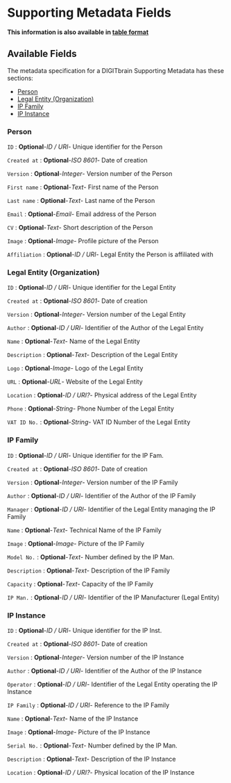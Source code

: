 <style>
  .md-content__button {
    display: none;
  }
</style>
# Supporting Metadata Fields

**This information is also available in [table format](/tables/supporting_metadata/)**


## Available Fields 

The metadata specification for a DIGITbrain Supporting Metadata
has these sections:

- [Person](#person)
- [Legal Entity (Organization)](#legal-entity-organization)
- [IP Family](#ip-family)
- [IP Instance](#ip-instance)


### Person


`ID`
:   **Optional**-*ID / URI*- Unique identifier for the Person

`Created at`
:   **Optional**-*ISO 8601*- Date of creation

`Version`
:   **Optional**-*Integer*- Version number of the Person

`First name`
:   **Optional**-*Text*- First name of the Person

`Last name`
:   **Optional**-*Text*- Last name of the Person

`Email`
:   **Optional**-*Email*- Email address of the Person

`CV`
:   **Optional**-*Text*- Short description of the Person

`Image`
:   **Optional**-*Image*- Profile picture of the Person

`Affiliation`
:   **Optional**-*ID / URI*- Legal Entity the Person is affiliated with


### Legal Entity (Organization)


`ID`
:   **Optional**-*ID / URI*- Unique identifier for the Legal Entity

`Created at`
:   **Optional**-*ISO 8601*- Date of creation

`Version`
:   **Optional**-*Integer*- Version number of the Legal Entity

`Author`
:   **Optional**-*ID / URI*- Identifier of the Author of the Legal Entity

`Name`
:   **Optional**-*Text*- Name of the Legal Entity

`Description`
:   **Optional**-*Text*- Description of the Legal Entity

`Logo`
:   **Optional**-*Image*- Logo of the Legal Entity

`URL`
:   **Optional**-*URL*- Website of the Legal Entity

`Location`
:   **Optional**-*ID / URI?*- Physical address of the Legal Entity

`Phone`
:   **Optional**-*String*- Phone Number of the Legal Entity

`VAT ID No.`
:   **Optional**-*String*- VAT ID Number of the Legal Entity


### IP Family


`ID`
:   **Optional**-*ID / URI*- Unique identifier for the IP Fam.

`Created at`
:   **Optional**-*ISO 8601*- Date of creation

`Version`
:   **Optional**-*Integer*- Version number of the IP Family

`Author`
:   **Optional**-*ID / URI*- Identifier of the Author of the IP Family

`Manager`
:   **Optional**-*ID / URI*- Identifier of the Legal Entity managing the IP Family

`Name`
:   **Optional**-*Text*- Technical Name of the IP Family

`Image`
:   **Optional**-*Image*- Picture of the IP Family

`Model No.`
:   **Optional**-*Text*- Number defined by the IP Man.

`Description`
:   **Optional**-*Text*- Description of the IP Family

`Capacity`
:   **Optional**-*Text*- Capacity of the IP Family

`IP Man.`
:   **Optional**-*ID / URI*- Identifier of the IP Manufacturer (Legal Entity)


### IP Instance


`ID`
:   **Optional**-*ID / URI*- Unique identifier for the IP Inst.

`Created at`
:   **Optional**-*ISO 8601*- Date of creation

`Version`
:   **Optional**-*Integer*- Version number of the IP Instance

`Author`
:   **Optional**-*ID / URI*- Identifier of the Author of the IP Instance

`Operator`
:   **Optional**-*ID / URI*- Identifier of the Legal Entity operating the IP Instance

`IP Family`
:   **Optional**-*ID / URI*- Reference to the IP Family

`Name`
:   **Optional**-*Text*- Name of the IP Instance

`Image`
:   **Optional**-*Image*- Picture of the IP Instance

`Serial No.`
:   **Optional**-*Text*- Number defined by the IP Man.

`Description`
:   **Optional**-*Text*- Description of the IP Instance

`Location`
:   **Optional**-*ID / URI?*- Physical location of the IP Instance
